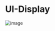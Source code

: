 ﻿# UI-Display
 
 ![image](https://user-images.githubusercontent.com/59821534/225655403-a4dc0e8a-794a-4321-989f-57878bea5038.png)

